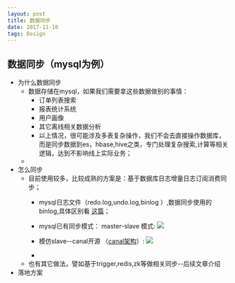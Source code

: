 ```yaml
---
layout: post
title: 数据同步
date: 2017-11-10
tags: Design
---
```

## 数据同步（mysql为例）
- 为什么数据同步
  - 数据存储在mysql，如果我们需要拿这些数据做别的事情：
    - 订单列表搜索
    - 报表统计系统
    - 用户画像
    - 其它离线相关数据分析
    - 以上情况，很可能涉及多表复杂操作，我们不会去直接操作数据库，而是同步数据到es，hbase,hive之类，专门处理复杂搜索,计算等相关逻辑，达到不影响线上实际业务；
  -
- 怎么同步
  - 目前使用较多，比较成熟的方案是：基于数据库日志增量日志订阅消费同步；
    - mysql日志文件（redo.log,undo.log,binlog ）,数据同步使用的 binlog,具体区别看 [这篇](https://bamboog.github.io/2017/10/mysql_log/)；
    - mysql已有同步模式： master-slave 模式:
    ![](https://bamboog.github.io/images/mysql/mysql_master_slave.png)
    - 模仿slave--canal开源
    （[canal架构](https://bamboog.github.io/2017/10/canal/)）:
    ![](https://bamboog.github.io/images/mysql/mysql_canal.png)

    -
  - 也有其它做法，譬如基于trigger,redis,zk等做相关同步--后续文章介绍
- 落地方案
